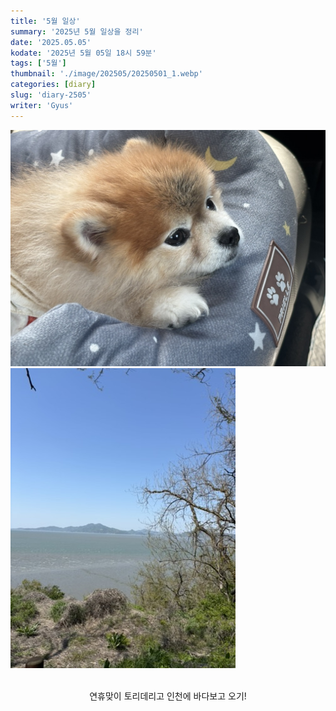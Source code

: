 ```yaml
---
title: '5월 일상'
summary: '2025년 5월 일상을 정리'
date: '2025.05.05'
kodate: '2025년 5월 05일 18시 59분'
tags: ['5월']
thumbnail: './image/202505/20250501_1.webp'
categories: [diary]
slug: 'diary-2505'
writer: 'Gyus'
---
```


![tori](./image/202505/20250501_1.webp)
![tori](./image/202505/20250501_2.webp)

<br>

<div style='text-align:center'>
    연휴맞이 토리데리고 인천에 바다보고 오기!
</div>
